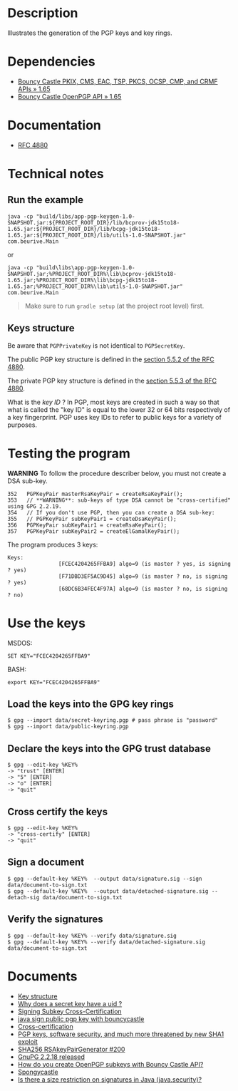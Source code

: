 # Description

Illustrates the generation of the PGP keys and key rings.

# Dependencies

* [Bouncy Castle PKIX, CMS, EAC, TSP, PKCS, OCSP, CMP, and CRMF APIs » 1.65](https://mvnrepository.com/artifact/org.bouncycastle/bcpkix-jdk15to18/1.65)
* [Bouncy Castle OpenPGP API » 1.65](https://mvnrepository.com/artifact/org.bouncycastle/bcpg-jdk15to18/1.65)

# Documentation

* [RFC 4880](https://tools.ietf.org/html/rfc4880)

# Technical notes

## Run the example

    java -cp "build/libs/app-pgp-keygen-1.0-SNAPSHOT.jar:${PROJECT_ROOT_DIR}/lib/bcprov-jdk15to18-1.65.jar:${PROJECT_ROOT_DIR}/lib/bcpg-jdk15to18-1.65.jar:${PROJECT_ROOT_DIR}/lib/utils-1.0-SNAPSHOT.jar" com.beurive.Main

or

    java -cp "build\libs\app-pgp-keygen-1.0-SNAPSHOT.jar;%PROJECT_ROOT_DIR%\lib\bcprov-jdk15to18-1.65.jar;%PROJECT_ROOT_DIR%\lib\bcpg-jdk15to18-1.65.jar;%PROJECT_ROOT_DIR%\lib\utils-1.0-SNAPSHOT.jar" com.beurive.Main

> Make sure to run `gradle setup` (at the project root level) first.

## Keys structure

Be aware that `PGPPrivateKey` is not identical to `PGPSecretKey`.

The public PGP key structure is defined in the [section 5.5.2 of the RFC 4880](https://tools.ietf.org/html/rfc4880#section-5.5.2).

The private PGP key structure is defined in the [section 5.5.3 of the RFC 4880](https://tools.ietf.org/html/rfc4880#section-5.5.3).

What is the _key ID_ ? In PGP, most keys are created in such a way so that what is called the "key ID" is equal to the
lower 32 or 64 bits respectively of a key fingerprint. PGP uses key IDs to refer to public keys for a variety of purposes.

# Testing the program

**WARNING** To follow the procedure describer below, you must not create a DSA sub-key.

    352   PGPKeyPair masterRsaKeyPair = createRsaKeyPair();
    353   // **WARNING**: sub-keys of type DSA cannot be "cross-certified" using GPG 2.2.19.
    354   // If you don't use PGP, then you can create a DSA sub-key:
    355   // PGPKeyPair subKeyPair1 = createDsaKeyPair();
    356   PGPKeyPair subKeyPair1 = createRsaKeyPair();
    357   PGPKeyPair subKeyPair2 = createElGamalKeyPair();

The program produces 3 keys:

    Keys:
                    [FCEC4204265FFBA9] algo=9 (is master ? yes, is signing ? yes)
                    [F71DBD3EF5AC9D45] algo=9 (is master ? no, is signing ? yes)
                    [68DC6B34FEC4F97A] algo=9 (is master ? no, is signing ? no)

# Use the keys

MSDOS:

    SET KEY="FCEC4204265FFBA9"
    
BASH:

    export KEY="FCEC4204265FFBA9"

## Load the keys into the GPG key rings

    $ gpg --import data/secret-keyring.pgp # pass phrase is "password"
    $ gpg --import data/public-keyring.pgp

## Declare the keys into the GPG trust database

    $ gpg --edit-key %KEY%
    -> "trust" [ENTER]
    -> "5" [ENTER]
    -> "o" [ENTER]
    -> "quit"

## Cross certify the keys

    $ gpg --edit-key %KEY%
    -> "cross-certify" [ENTER]
    -> "quit"

## Sign a document

    $ gpg --default-key %KEY%  --output data/signature.sig --sign data/document-to-sign.txt
    $ gpg --default-key %KEY%  --output data/detached-signature.sig --detach-sig data/document-to-sign.txt

## Verify the signatures

    $ gpg --default-key %KEY% --verify data/signature.sig
    $ gpg --default-key %KEY% --verify data/detached-signature.sig data/document-to-sign.txt

# Documents

* [Key structure](https://gnupg.org/faq/subkey-cross-certify.html)
* [Why does a secret key have a <ultimate> uid ?](https://unix.stackexchange.com/questions/407062/gpg-list-keys-command-outputs-uid-unknown-after-importing-private-key-onto)
* [Signing Subkey Cross-Certification](https://gnupg.org/faq/subkey-cross-certify.html)
* [java sign public pgp key with bouncycastle](https://stackoverflow.com/questions/28591684/java-sign-public-pgp-key-with-bouncycastle)
* [Cross-certification](doc/cross-certify.md)
* [PGP keys, software security, and much more threatened by new SHA1 exploit](https://arstechnica.com/information-technology/2020/01/pgp-keys-software-security-and-much-more-threatened-by-new-sha1-exploit/)
* [SHA256 RSAkeyPairGenerator #200](https://github.com/bcgit/bc-java/issues/200)
* [GnuPG 2.2.18 released](https://lists.gnupg.org/pipermail/gnupg-devel/2019-November/034487.html)
* [How do you create OpenPGP subkeys with Bouncy Castle API?](http://quabr.com/34694785/how-do-you-create-openpgp-subkeys-with-bouncy-castle-api)
* [Spongycastle](https://github.com/farewell4574/farewell/blob/master/open-keychain-development/extern/spongycastle/pg/src/main/java/org/spongycastle/openpgp/PGPPublicKey.java)
* [Is there a size restriction on signatures in Java (java.security)?](https://stackoverflow.com/questions/2678138/is-there-a-size-restriction-on-signatures-in-java-java-security)

